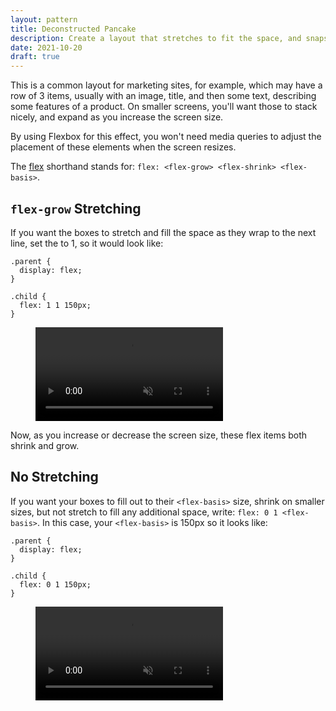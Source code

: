 ```yaml
---
layout: pattern
title: Deconstructed Pancake
description: Create a layout that stretches to fit the space, and snaps to the next line at a minimum size.
date: 2021-10-20
draft: true
---
```


This is a common layout for marketing sites, for example, which may have a row of 3 items, usually with an image, title, and then some text, describing some features of a product. On smaller screens, you'll want those to stack nicely, and expand as you increase the screen size.

By using Flexbox for this effect, you won't need media queries to adjust the placement of these elements when the screen resizes.

The [flex](https://developer.mozilla.org/en-US/docs/Web/CSS/flex) shorthand stands for: `flex: <flex-grow> <flex-shrink> <flex-basis>`.

## `flex-grow` Stretching

If you want the boxes to stretch and fill the space as they wrap to the next line, set the <flex-grow> to 1, so it would look like:

```css/5
.parent {
  display: flex;
}

.child {
  flex: 1 1 150px;
}
```

<figure class='w-figure'>
  <video controls autoplay loop muted playsinline class='w-screenshot'>
    <source src='https://storage.googleapis.com/web-dev-assets/one-line-layouts/02-deconstructed-pancake-2.mp4'>
  </video>
</figure>

Now, as you increase or decrease the screen size,  these flex items both shrink and grow.

## No Stretching

If you want your boxes to fill out to their `<flex-basis>` size, shrink on smaller sizes, but not stretch to fill any additional space, write: `flex: 0 1 <flex-basis>`. In this case, your `<flex-basis>` is 150px so it looks like:

```css/5
.parent {
  display: flex;
}

.child {
  flex: 0 1 150px;
}
```

<figure class='w-figure'>
  <video controls autoplay loop muted playsinline class='w-screenshot'>
    <source src='https://storage.googleapis.com/web-dev-assets/one-line-layouts/02-deconstructed-pancake-1.mp4'>
  </video>
</figure>